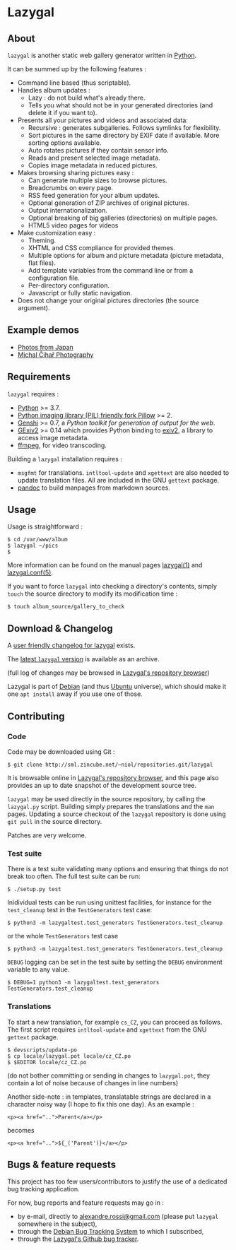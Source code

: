 # Lazygal

## About

`lazygal` is another static web gallery generator written in [Python][1].

It can be summed up by the following features :

  * Command line based (thus scriptable).
  * Handles album updates :
    * Lazy : do not build what's already there.
    * Tells you what should not be in your generated directories (and delete it
      if you want to).
  * Presents all your pictures and videos and associated data:
    * Recursive : generates subgalleries. Follows symlinks for flexibility.
    * Sort pictures in the same directory by EXIF date if available. More
      sorting options available.
    * Auto rotates pictures if they contain sensor info.
    * Reads and present selected image metadata.
    * Copies image metadata in reduced pictures.
  * Makes browsing sharing pictures easy :
    * Can generate multiple sizes to browse pictures.
    * Breadcrumbs on every page.
    * RSS feed generation for your album updates.
    * Optional generation of ZIP archives of original pictures.
    * Output internationalization.
    * Optional breaking of big galleries (directories) on multiple pages.
    * HTML5 video pages for videos
  * Make customization easy :
    * Theming.
    * XHTML and CSS compliance for provided themes.
    * Multiple options for album and picture metadata (picture metadata, flat
      files).
    * Add template variables from the command line or from a configuration
      file.
    * Per-directory configuration.
    * Javascript or fully static navigation.
  * Does not change your original pictures directories (the source argument).

 [1]: http://python.org

## Example demos

  * [Photos from Japan](http://photos.cihar.com/2007-japan/)
  * [Michal Čihař Photography](http://photos.cihar.com/gallery/)

## Requirements

`lazygal` requires :

  * [Python][1] >= 3.7.
  * [Python imaging library (PIL) friendly fork Pillow][9] >= 2.
  * [Genshi][7] >= 0.7, a *Python toolkit for generation of output for the web*.
  * [GExiv2][5] >= 0.14 which provides Python binding to [exiv2][6], a library to access image metadata.
  * [ffmpeg][23], for video transcoding.

Building a `lazygal` installation requires :

  *   `msgfmt` for translations. `intltool-update` and `xgettext` are also needed to update translation files. All are included in the GNU `gettext` package.
  *   [pandoc][8] to build manpages from markdown sources.

 [4]: http://www.pythonware.com/products/pil/
 [5]: http://redmine.yorba.org/projects/gexiv2/wiki
 [6]: http://exiv2.org/
 [7]: http://genshi.edgewall.org/
 [23]: https://ffmpeg.org/
 [8]: https://pandoc.org/
 [9]: https://pypi.python.org/pypi/Pillow/

## Usage

Usage is straightforward :

    $ cd /var/www/album
    $ lazygal ~/pics
    $

More information can be found on the manual pages [lazygal(1)][30] and
[lazygal.conf(5)][31].

If you want to force `lazygal` into checking a directory's contents, simply `touch` the source directory to modify its modification time :

    $ touch album_source/gallery_to_check

 [30]: man/lazygal.1.md
 [31]: man/lazygal.conf.5.md

## Download & Changelog

A [user friendly changelog for lazygal][32] exists.

 [32]: https://sml.zincube.net/~niol/repositories.git/lazygal/tree/ChangeLog

The [latest `lazygal` version][10] is available as an archive.

(full log of changes may be browsed in [Lazygal's repository browser][10])

 [10]: https://sml.zincube.net/~niol/repositories.git/lazygal/

Lazygal is part of [Debian][17] (and thus [Ubuntu][18] universe), which should
make it one `apt install` away if you use one of those.

 [17]: http://packages.debian.org/lazygal
 [18]: http://ubuntu.com

## Contributing

### Code

Code may be downloaded using Git :

    $ git clone http://sml.zincube.net/~niol/repositories.git/lazygal

It is browsable online in [Lazygal's repository browser][10], and this page
also provides an up to date snapshot of the development source tree.

`lazygal` may be used directly in the source repository, by calling the
`lazygal.py` script. Building simply prepares the translations and the `man`
pages. Updating a source checkout of the `lazygal` repository is done using
`git pull` in the source directory.

Patches are very welcome.

### Test suite

There is a test suite validating many options and ensuring that things do not
break too often. The full test suite can be run:

    $ ./setup.py test

Inidividual tests can be run using unittest facilities, for instance for the
`test_cleanup` test in the `TestGenerators` test case:

    $ python3 -m lazygaltest.test_generators TestGenerators.test_cleanup

or the whole `TestGenerators` test case

    $ python3 -m lazygaltest.test_generators TestGenerators.test_cleanup

`DEBUG` logging can be set in the test suite by setting the `DEBUG` environment
variable to any value.

    $ DEBUG=1 python3 -m lazygaltest.test_generators TestGenerators.test_cleanup

### Translations

To start a new translation, for example `cs_CZ`, you can proceed as follows. The first script requires `intltool-update` and `xgettext` from the GNU `gettext` package.

    $ devscripts/update-po
    $ cp locale/lazygal.pot locale/cz_CZ.po
    $ $EDITOR locale/cz_CZ.po

(do not bother committing or sending in changes to `lazygal.pot`, they contain a lot of noise because of changes in line numbers)

Another side-note : in templates, translatable strings are declared in a character noisy way (I hope to fix this one day). As an example :

    <p><a href="..">Parent</a></p>

becomes

    <p><a href="..">${_('Parent')}</a></p>

## Bugs & feature requests

This project has too few users/contributors to justify the use of a dedicated
bug tracking application.

For now, bug reports and feature requests may go in :

*   by e-mail, directly to <alexandre.rossi@gmail.com> (please put `lazygal` somewhere in the subject),
*   through the [Debian Bug Tracking System][22] to which I subscribed,
*   through the [Lazygal's Github bug tracker][24].

 [22]: http://bugs.debian.org/lazygal
 [24]: https://github.com/niol/lazygal/issues
